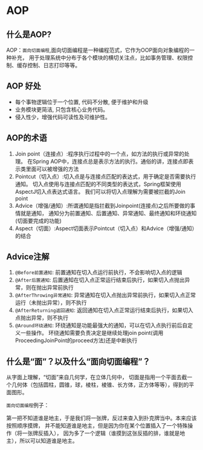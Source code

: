 # AOP

## 什么是AOP?

AOP：`面向切面编程`,面向切面编程是一种编程范式，它作为OOP面向对象编程的一种补充，
用于处理系统中分布于各个模块的横切关注点，比如事务管理、权限控制、缓存控制、日志打印等等。

## AOP 好处

* 每个事物逻辑位于一个位置, 代码不分散, 便于维护和升级 
* 业务模块更简洁, 只包含核心业务代码。 
* 侵入性少，增强代码可读性及可维护性。

## AOP的术语

1. Join point（连接点）:程序执行过程中的一个点，如方法的执行或异常的处理。
在Spring AOP中，连接点总是表示方法的执行。通俗的讲，连接点即表示类里面可以被增强的方法
2. Pointcut（切入点）:切入点是与连接点匹配的表达式，用于确定是否需要执行通知。
切入点使用与连接点匹配的不同类型的表达式，Spring框架使用AspectJ切入点表达式语言。
我们可以将切入点理解为需要被拦截的Join point
3. Advice（增强/通知）:所谓通知是指拦截到Joinpoint(连接点)之后所要做的事情就是通知，
通知分为前置通知、后置通知、异常通知、最终通知和环绕通知(切面要完成的功能)
4. Aspect（切面）:Aspect切面表示Pointcut（切入点）和Advice（增强/通知）的结合

## Advice注解

1. `@Before前置通知`:
前置通知在切入点运行前执行，不会影响切入点的逻辑
2. `@After后置通知`:
后置通知在切入点正常运行结束后执行，如果切入点抛出异常，则在抛出异常前执行
3. `@AfterThrowing异常通知`:
异常通知在切入点抛出异常前执行，如果切入点正常运行（未抛出异常），则不执行
4. `@AfterReturning返回通知`:
返回通知在切入点正常运行结束后执行，如果切入点抛出异常，则不执行
5. `@Around环绕通知`:
环绕通知是功能最强大的通知，可以在切入点执行前后自定义一些操作。
环绕通知需要负责决定是继续处理join point(调用ProceedingJoinPoint的proceed方法)还是中断执行

## 什么是“面”？以及什么“面向切面编程”？

从字面上理解，“切面”来自几何学，在立体几何中，
切面是指用一个平面去截一个几何体（包括圆柱，圆锥，球，棱柱，棱锥、长方体，正方体等等），得到的平面图形。


`面向切面编程`例子：

第一把不知道谁是地主，于是我们将一张牌，反过来查入到扑克牌当中。本来应该按照顺序摸牌，
并不能知道谁是地主，但是因为你在某个位置插入了一个特殊操作（将一张牌反插入），
因为多了一个逻辑（谁摸到这张反插的排，谁就是地主），所以可以知道谁是地主。



